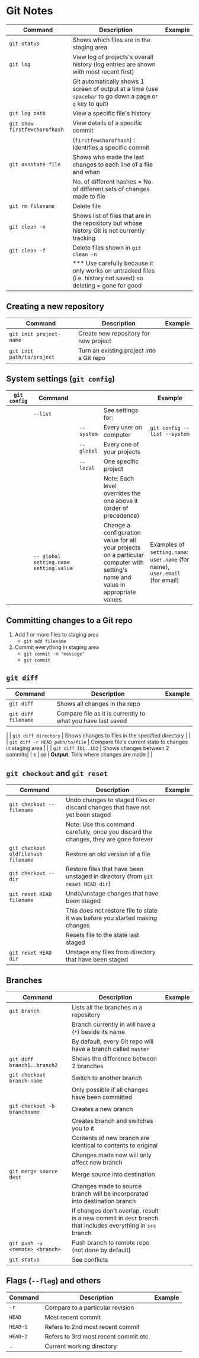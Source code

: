 # Git Notes

| Command | Description | Example |
| --- | --- | --- |
| `git status` | Shows which files are in the staging area | |
| `git log ` | View log of projects's overall history (log entries are shown with most recent first) | |
| | Git automatically shows 1 screen of output at a time (use `spacebar` to go down a page or `q` key to quit) | |
| `git log path` | View a specific file's history | |
| `git show firstfewcharofhash` | View details of a specific commit | |
| | (`firstfewcharofhash`) : Identifies a specific commit | |
| `git annotate file` | Shows who made the last changes to each line of a file and when | |
| | No. of different hashes = No. of different sets of changes made to file | |
| `git rm filename` | Delete file | |
| `git clean -n` | Shows list of files that are in the repository but whose history Git is not currently tracking | | 
| `git clean -f` | Delete files shown in `git clean -n` | |
| | *** Use carefully because it only works on untracked files (i.e. history not saved) so deleting = gone for good | |

## Creating a new repository

| Command | Description | Example |
| --- | --- | --- |
| `git init project-name` | Create new repository for new project | |
| `git init path/to/project` | Turn an existing project into a Git repo | |

## System settings (`git config`)

| `git config` | Command | | | Example |
| --- | --- | --- | --- | --- |
| | `--list` | | See settings for: | |
| | | `--system` | Every user on computer | `git config --list --system` |
| | | `--global` | Every one of your projects | |
| | | `--local` | One specific project | |
| | | | Note: Each level overrides the one above it (order of precedence) | |
| | `-- global setting.name setting.value` | | Change a configuration value for all your projects on a particular computer with setting's name and value in appropriate values | Examples of `setting.name`: `user.name` (for name), `user.email` (for email) |


## Committing changes to a Git repo
1. Add 1 or more files to staging area
    - `git add filename`
2. Commit everything in staging area
    - `git commit -m "message"`
    - `git commit`

## `git diff`

| Command | Description | Example |
| --- | --- | --- |
| `git diff` | Shows all changes in the repo | |
| `git diff filename` | Compare file as it is currently to what you have last saved | |
| 
| `git diff directory` | Shows changes to files in the specified directory | |
| `git diff -r HEAD path/to/file` | Compare file's current state to changes in staging area | |
| `git diff ID1..ID2` | Shows changes between 2 commits| | s
| `@@` | **Output**: Tells where changes are made | |

## `git checkout` and `git reset`

| Command | Description | Example |
| --- | --- | --- |
| `git checkout --filename` | Undo changes to staged files or discard changes that have not yet been staged | |
| | Note: Use this command carefully, once you discard the changes, they are gone forever | |
| `git checkout oldfilehash filename` | Restore an old version of a file | |
| `git checkout --dir` | Restore files that have been unstaged in directory (from `git reset HEAD dir`) | |
| `git reset HEAD filename` | Undo/unstage changes that have been staged | |
| | This does not restore file to state it was before you started making changes | | 
| | Resets file to the state last staged | |
| `git reset HEAD dir` | Unstage any files from directory that have been staged | |

## Branches

| Command | Description | Example |
| --- | --- | --- |
| `git branch` | Lists all the branches in a repository | |
| | Branch currently in will have a (`*`) beside its name | |
| | By default, every Git repo will have a branch called `master` | |
| `git diff branch1..branch2` | Shows the difference between 2 branches | |
| `git checkout branch-name` | Switch to another branch | | 
| | Only possible if all changes have been committed |
| `git checkout -b branchname` | Creates a new branch | |
| | Creates branch and switches you to it | |
| | Contents of new branch are identical to contents to original | |
| | Changes made now will only affect new branch | |
| `git merge source dest` | Merge source into destination | |
| | Changes made to source branch will be incorporated into destination branch | |
| | If changes don't overlap, result is a new commit in `dest` branch that includes everything in `src` branch
| `git push -u <remote> <branch>` | Push branch to remote repo (not done by default) | |
| `git status` | See conflicts |

## Flags (`--flag`) and others

| Command | Description | Example |
| --- | --- | --- |
| `-r` | Compare to a particular revision | | 
| `HEAD` | Most recent commit | |
| `HEAD~1` | Refers to 2nd most recent commit | |
| `HEAD~2` | Refers to 3rd most recent commit etc | |
| `.` | Current working directory | |

